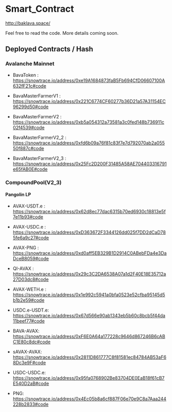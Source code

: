 # Smart_Contract

http://baklava.space/

Feel free to read the code. More details coming soon.

## Deployed Contracts / Hash

### Avalanche Mainnet

* BavaToken : https://snowtrace.io/address/0xe19A1684873faB5Fb694CfD06607100A632fF21c#code

* BavaMasterFarmerV1    : https://snowtrace.io/address/0x221C6774CF60277b36D21a57A31154EC96299d50#code

* BavaMasterFarmerV2    : https://snowtrace.io/address/0xb5a054312a73581a3c0fed148b736911c02f4539#code

* BavaMasterFarmerV2_2  : https://snowtrace.io/address/0xfd6b09a76f81c83f7e7d792070ab2a05550f887c#code

* BavaMasterFarmerV2_3  : https://snowtrace.io/address/0x25Fc2D200F31485A58AE704403316791e65fAB0E#code

### CompoundPool(V2_3)
#### Pangolin LP

* AVAX-USDT.e  : https://snowtrace.io/address/0x62d8ec77dac6315b70ed6930c18813e5f7e11b93#code

* AVAX-USDC.e	 : https://snowtrace.io/address/0xD363672F3344126dd025f7DD2dCaD785fe6a9c27#code

* AVAX-PNG     : https://snowtrace.io/address/0xd0aff5EB329B1D2914C0ABebFDa4e3DaDceB8059#code

* QI-AVAX	     : https://snowtrace.io/address/0x29c3C2DA6538A07a1d2F40E18E35712a27D03dc8#code

* AVAX-WETH.e	 : https://snowtrace.io/address/0x1e992c5941a0bfa0523e52cfba95145d5b1b2e59#code

* USDC.e-USDT.e: https://snowtrace.io/address/0x67d566e90ab1343eb5b60c8bcb5f44da11beef77#code

* BAVA-AVAX: https://snowtrace.io/address/0xF6E0A64a177228c9646d867246B6cABC1E80c8dc#code

* sAVAX-AVAX: https://snowtrace.io/address/0x2811D861777C8f81581ec84784AB53aF68Dc3e9F#code

* USDC-USDC.e: https://snowtrace.io/address/0x95fa0768902Be83704DE0EaB18f61cB7E540D2aB#code

* PNG: https://snowtrace.io/address/0x4Ec05b8a6cf887F06e70e9C8a7Aaa244228b2833#code
